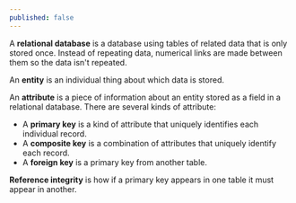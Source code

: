 ```yaml
---
published: false
---
```

A **relational database** is a database using tables of related data that is only stored once. Instead of repeating data, numerical links are made between them so the data isn't repeated.

An **entity** is an individual thing about which data is stored.

An **attribute** is a piece of information about an entity stored as a field in a relational database. There are several kinds of attribute:

+ A **primary key** is a kind of attribute that uniquely identifies each individual record.
+ A **composite key** is a combination of attributes that uniquely identify each record.
+ A **foreign key** is a primary key from another table.

**Reference integrity** is how if a primary key appears in one table it must appear in another.

